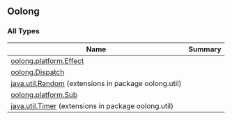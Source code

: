 

## Oolong

### All Types

| Name | Summary |
|---|---|
| [oolong.platform.Effect](../oolong.platform/-cmd/index.md) |  |
| [oolong.Dispatch](../oolong/-dispatch.md) |  |
| [java.util.Random](../oolong.util/java.util.-random/index.md) (extensions in package oolong.util) |  |
| [oolong.platform.Sub](../oolong.platform/-sub/index.md) |  |
| [java.util.Timer](../oolong.util/java.util.-timer/index.md) (extensions in package oolong.util) |  |
